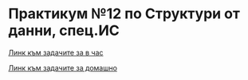 # Практикум №12 по Структури от данни, спец.ИС

[Линк към задачите за в час](https://leetcode.com/problem-list/awk2vn56/)

[Линк към задачите за домашно](https://leetcode.com/problem-list/2hernc7d/)
